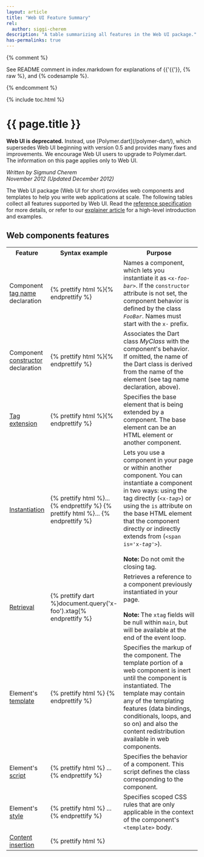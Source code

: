 ```yaml
---
layout: article
title: "Web UI Feature Summary"
rel:
  author: siggi-cherem
description: "A table summarizing all features in the Web UI package."
has-permalinks: true
---
```

{% comment %}

See README comment in index.markdown for explanations of
{{'{{'}}, \{\% raw \%\}, and \{\% codesample \%\}.

{% endcomment %}

{% include toc.html %}

# {{ page.title }}

<aside class="alert alert-danger" markdown="1">
<strong>Web UI is deprecated.</strong>
Instead, use [Polymer.dart](/polymer-dart/),
which supersedes Web UI beginning with version 0.5
and provides many fixes and improvements.
We encourage Web UI users to upgrade to Polymer.dart.
The information on this page applies only to Web UI.
</aside>


_Written by Sigmund Cherem<br />
November 2012 (Updated December 2012)_

The Web UI package (Web UI for short) provides web components and templates to
help you write web applications at scale. The following tables collect all
features supported by Web UI. Read the [reference specification](spec.html) for
more details, or refer to our [explainer article](index.html) for a high-level
introduction and examples.

## Web components features

<table class="table">
<tbody>
<tr>
  <th width="20%"> Feature </th>
  <th width="35%"> Syntax example </th>
  <th> Purpose </th>
</tr>

<tr><td>
Component
<a href="spec.html#declaration">tag name</a>
declaration
</td><td>
{% prettify html %}<element name='x-foo-bar' ...>{% endprettify %}
</td><td>
Names a component, which lets you instantiate it as
<code>&lt;x-<em>foo-bar</em>&gt;</code>. If the <code>constructor</code> attribute is not
set, the component behavior is defined by the class
<code><em>FooBar</em></code>. Names must start with the <code>x-</code> prefix.
</td></tr>

<tr><td>
Component
<a href="spec.html#declaration">constructor</a>
declaration
</td><td>
{% prettify html %}<element ... constructor='MyClass'>{% endprettify %}
</td><td>
Associates the Dart class <em>MyClass</em> with the component's behavior. If
omitted, the name of the Dart class is derived from the name of the element
(see tag name declaration, above).
</td></tr>

<tr><td>
<a href="spec.html#declaration">Tag extension</a>
</td><td>
{% prettify html %}<element ... extends='span'>{% endprettify %}
</td><td>
Specifies the base element that is being extended by a component. The base
element can be an HTML element or another component.
</td></tr>

<tr><td>
<a href="spec.html#instantiation">Instantiation</a>
</td><td>
{% prettify html %}... <x-tag></x-tag>{% endprettify %}
{% prettify html %}... <span is='x-tag'></span>{% endprettify %}
</td><td>
Lets you use a component in your page or within another component.
You can instantiate a component in two ways:
using the tag directly (<code>&lt;x-<em>tag</em>&gt;</code>)
or using the <code>is</code> attribute on the base HTML element
that the component directly or indirectly extends from
(<code>&lt;span is='x-<em>tag</em>'&gt;</code>).
<br>
<br>
<strong>Note:</strong> Do not omit the closing tag.
</td></tr>

<tr><td>
<a href="spec.html#retrieval">Retrieval</a>
</td><td>
{% prettify dart %}document.query('x-foo').xtag{% endprettify %}
</td><td>
Retrieves a reference to a component previously instantiated in your page.
<br>
<br>
<strong>Note:</strong> The <code>xtag</code> fields will be null within
<code>main</code>, but will be available at the end of the event loop.

</td></tr>

<tr><td>
Element's <a href="spec.html#appearance">template</a>
</td><td>
{% prettify html %}
<element name='x-foo'>
  <template> ... </template>
{% endprettify %}
</td><td>
Specifies the markup of the component. The template portion of a web component
is inert until the component is instantiated. The template may contain any of
the templating features (data bindings, conditionals, loops, and so on)
and also the content redistribution available in web components.
</td></tr>

<tr><td>
Element's <a href="spec.html#behavior">script</a>
</td><td>
{% prettify html %}
<element name='x-foo'>
  ...
  <script type='application/dart'>...</script>
{% endprettify %}
</td><td>
Specifies the behavior of a component. This script defines the class
corresponding to the component.
</td></tr>

<tr><td>
Element's <a href="spec.html#appearance">style</a>
</td><td>
{% prettify html %}
<element name='x-foo'>
  ...
  <style> ... </style>
{% endprettify %}
</td><td>
Specifies scoped CSS rules that are only applicable in the context of the
component's <code>&lt;template></code> body.
</td></tr>

<tr><td>
<a href="spec.html#appearance">Content insertion</a>
</td><td>
{% prettify html %}
<element name='x-foo'>
  <template>
    ...
    <content></content>
{% endprettify %}
</td><td>
Allows components to have children. When a component has children, those
children go where the <code>&lt;content></code> tags are.
For example, consider this usage:
{% prettify html %}
<x-foo><div>hello</div></x-foo>
{% endprettify %}
The <code>&lt;div&gt;hello&lt;/div&gt;</code> will be placed within the
element's template where the content tag is specified.
</td></tr>

<tr><td>
Selector in <a href="spec.html#appearance">content insertion</a>
</td><td>
{% prettify html %}
<element name='x-foo'>
  <template>
    ...
    <content select='div'></content>
    <content></content>
{% endprettify %}
</td><td>
Specifies which subset of a component's children
are distributed in a particular content tag.
For example, consider this usage:
{% prettify html %}
<x-foo><span>one</span><div>two</div></x-foo>
{% endprettify %}
The <code>&lt;div&gt;two&lt;/div&gt;</code> will be placed at the first
<code>&lt;content&gt;</code> insertion point (where div tags are selected), and
the <code>&lt;span&gt;</code> will be added at the insertion point
of the second content tag.
</td></tr>

<tr><td>
<a href="spec.html#appearance">Base component insertion</a>
</td><td>
{% prettify html %}
<element ... >
  <template>
    ...
    <shadow></shadow>
{% endprettify %}
</td><td>
Embeds the content of a base component. When a component extends another
component, The <code>&lt;shadow&gt;</code> tag is an insertion point where the
contents of the parent component are added.
</td></tr>

<tr><td>
<a href="spec.html#loading-components">Components inclusion</a>
</td><td>
{% prettify html %}
<html ...>
  <head>
  <link rel="import" href="...">
  </head>
{% endprettify %}
</td><td>
Imports component definitions
from the URL specified by <code>href</code>.
You can use these components
within the body of the current HTML page
and within components that the current HTML page defines.
</td></tr>
</tbody>
</table>


## Templating features

<table class="table">
<tr>
  <th width="20%"> Feature </th>
  <th width="35%"> Syntax example </th>
  <th> Purpose </th>
</tr>

<tr><td>
<a href="spec.html#binding-in-content">Text node data binding</a>
</td><td>
{% prettify html %}<div>{{'{{'}}exp}}</div>{% endprettify %}
</td><td>
Injects the value of evaluating <em>exp</em> in the document and watches for
changes. Any time a change to <em>exp</em> is detected, the UI is updated.
Values of the special type SafeHtml (from <a
href="https://github.com/dart-lang/web-ui/blob/master/lib/safe_html.dart">package:web_components/safe_html.dart</a>)
are treated in a special manner.
If the value of <em>exp</em> is not SafeHtml,
the contents are converted to a string
and are treated as text (they are escaped as safe HTML).
Otherwise, if the value of <em>exp</em> is a SafeHtml,
the contents are injected directly as an HTML fragment.
</td></tr>

<tr><td>
<a href="spec.html#binding-in-attributes">Attribute data binding</a>
</td><td>
{% prettify html %}<td colspan="{{'{{'}}exp}}"></td>{% endprettify %}
</td><td>
Binds the value of <em>exp</em> to the value of the attribute. Similar to
binding in text nodes, the expression is watched for changes
and the element
attribute is updated accordingly. The type of the expression is treated
accordingly, so unsafe content is appropriately escaped
as an attribute value.
</td></tr>

<tr><td>
<a href="spec.html#binding-in-attributes">Class attribute data binding</a>
</td><td>
{% prettify html %}<div class="{{'{{'}}Class1}} {{'{{'}}Class2}}"></div>{% endprettify %}
{% prettify html %}<div class="{{'{{'}}classesAsList}}"></div>{% endprettify %}
{% prettify html %}<div class="{{'{{'}}classesAsString}}"></div>{% endprettify %}
</td><td>
Binds the values to a class attribute. Similar
to attribute bindings, except that the system is smart enough
to update the class list
by adding and removing individual classes that change.
If the expression is
null, it means that the class(es) represented by that expression are all
removed.
</td></tr>

<tr><td>
<a href="spec.html#binding-in-attributes">Style attribute data binding</a>
</td><td>
{% prettify html %}<div style="{{'{{'}}exp}}"></div>{% endprettify %}
</td><td>
Binds the value of <em>exp</em> to the value of a style attribute.
Similar to attribute bindings,
except that <em>exp</em> is expected to be a map
and the system updates the style of the node
by treating the key-value pairs
in <em>exp</em> as CSS property-value pairs.
</td></tr>

<tr><td>
<a href="spec.html#binding-interactive-elements">Two-way data binding</a>
in interactive elements
</td><td>
{% prettify html %}<input type="text"
       bind-value="assignableValue">{% endprettify %}
{% prettify html %}<textarea bind-value="assignableValue">
</textarea>{% endprettify %}
{% prettify html %}<input type="checkbox"
       bind-checked="assignableValue">{% endprettify %}
</td><td>
Directly updates <em>assignableValue</em> with user input. Like data bindings in
attributes, this displays the latest value of the <em>assignableValue</em>
expression in the element.  Additionally, when the element is updated due to UI
interaction, the <em>assignableValue</em> is also updated and kept in sync.
</td></tr>


<tr><td>
<a href="spec.html#conditional-template">Conditional template node</a>
</td><td>
{% prettify html %}
<template instantiate="if exp">
contents
</template>
{% endprettify %}

{% prettify html %}<template if="exp">contents</template>{% endprettify %}
</td><td>
Conditionally adds <em>contents</em> if <em>exp</em> evaluates to true. The
contents are added <em>after</em> the template tag
(not as children of the template tag).
To make a conditional
row or cell in a table, use conditional tag attributes instead.
<br>
<br>
<strong>Note:</strong> both <code>instance="if exp"</code> and
<code>if="exp"</code> are accepted, the syntax is not yet finalized.
</td></tr>

<tr><td>
<a href="spec.html#conditional-attribute">Conditional tag attribute</a>
</td><td>
{% prettify html %}
<div template instantiate="if exp">
contents
</div>
{% endprettify %}
{% prettify html %}<div template if="exp">contents</div>{% endprettify %}
{% prettify html %}
<table><tbody>
<tr>
  <td template instantiate="if showCell">
    contents
  </td>
</tr>
</tbody></table>
{% endprettify %}
</td><td>
Conditionally adds the element to the DOM tree if the expression is true. This
can be used to make rows and cells conditionally visible.
<br>
<br>
<strong>Note:</strong> both <code>instance="if exp"</code> and
<code>if="exp"</code> are accepted, the syntax is not yet finalized.
</td></tr>

<tr><td>
<a href="spec.html#iterate-template">Iterating template node</a>
</td><td>
{% prettify html %}
<template iterate="x in exp">
contents
</template>
{% endprettify %}
</td><td>
Inserts <em>contents</em> for each item in <em>exp</em>
(an iterable collection).
The contents are added <em>after</em> the template tag (not
as children of the tag). To iterate over table rows or cells,
use iterating tag attributes instead.
</td></tr>

<tr><td>
<a href="spec.html#iterate-attribute">Iterating tag attribute</a>
</td><td>
{% prettify html %}
{% raw %}
<table>
<tbody template iterate="x in exp">
  <tr>
    <td>{{x.firstName}}</td>
    <td>{{x.lastName}}</td>
  </tr>
</tbody>
</table>
{% endraw %}
{% endprettify %}
</td><td>
Expands <em>contents</em> under the element,
once per item in the collection that <em>exp</em> evaluates to.
This can be used to create rows and cells in tables.
</td></tr>

<tr><td>
<a href="spec.html#event-listeners">Inline event listener</a>
</td><td>
{% prettify html %}
<div on-click="myHandler($event)">
contents
</div>
{% endprettify %}
</td><td>
Binds a UI event to a Dart expression. Whenever the event fires, the associated
expression is executed and watchers are notified about possible changes. The
fired event is stored in the special variable <code>$event</code>, available in
the scope of the Dart expression.
</td></tr>

</tbody></table>
